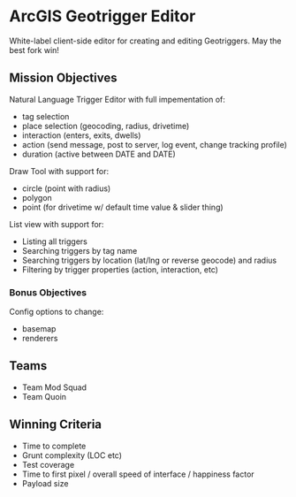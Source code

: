 # ArcGIS Geotrigger Editor

White-label client-side editor for creating and editing Geotriggers. May the best fork win!

## Mission Objectives

Natural Language Trigger Editor with full impementation of:

* tag selection
* place selection (geocoding, radius, drivetime)
* interaction (enters, exits, dwells)
* action (send message, post to server, log event, change tracking profile)
* duration (active between DATE and DATE)

Draw Tool with support for:

* circle (point with radius)
* polygon
* point (for drivetime w/ default time value & slider thing)

List view with support for:

* Listing all triggers
* Searching triggers by tag name
* Searching triggers by location (lat/lng or reverse geocode) and radius
* Filtering by trigger properties (action, interaction, etc)

### Bonus Objectives

Config options to change:

* basemap
* renderers

## Teams

* Team Mod Squad
* Team Quoin

## Winning Criteria

* Time to complete
* Grunt complexity (LOC etc)
* Test coverage
* Time to first pixel / overall speed of interface / happiness factor
* Payload size